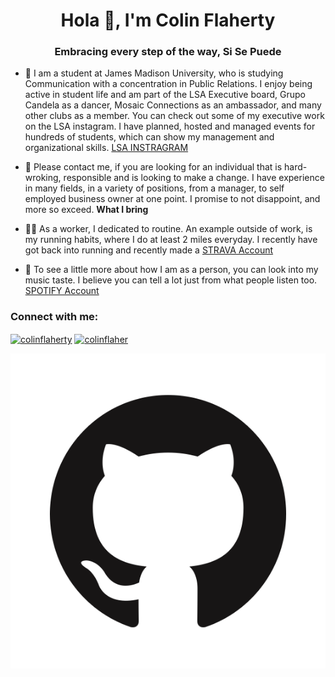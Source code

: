 <h1 align="center">Hola 👋, I'm Colin Flaherty</h1>
<h3 align="center">Embracing every step of the way, Si Se Puede</h3>

- 🪬 I am a student at James Madison University, who is studying Communication with a concentration in Public Relations. I enjoy being active in student life and am part of the LSA Executive board, Grupo Candela as a dancer, Mosaic Connections as an ambassador, and many other clubs as a member. You can check out some of my executive work on the LSA instagram. I have planned, hosted and managed events for hundreds of students, which can show my management and organizational skills. [LSA INSTRAGRAM](https://www.instagram.com/jmu_lsa/)

- 🌱 Please contact me, if you are looking for an individual that is hard-wroking, responsible and is looking to make a change. I have experience in many fields, in a variety of positions, from a manager, to self employed business owner at one point. I promise to not disappoint, and more so exceed. **What I bring**

- 🏃‍♂️ As a worker, I dedicated to routine. An example outside of work, is my running habits, where I do at least 2 miles everyday. I recently have got back into running and recently made a [STRAVA Account](https://www.strava.com/athletes/184117799)

- 🤝 To see a little more about how I am as a person, you can look into my music taste. I believe you can tell a lot just from what people listen too. [SPOTIFY Account](https://open.spotify.com/user/19rfgexm75rjp8vynns2gi3v9?si=359e0580dc254736)

<h3 align="left">Connect with me:</h3>
<p align="left">
<a href="https://linkedin.com/in/colinflaherty" target="blank"><img align="center" src="https://raw.githubusercontent.com/rahuldkjain/github-profile-readme-generator/master/src/images/icons/Social/linked-in-alt.svg" alt="colinflaherty" height="30" width="40" /></a>
<a href="https://instagram.com/colinflaher" target="blank"><img align="center" src="https://raw.githubusercontent.com/rahuldkjain/github-profile-readme-generator/master/src/images/icons/Social/instagram.svg" alt="colinflaher" height="30" width="40" /></a>
</p>

![GitHub Logo](images/github-logo.jpg)
